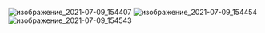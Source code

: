 ![изображение_2021-07-09_154407](https://user-images.githubusercontent.com/86739244/125079596-7ec93d80-e0cc-11eb-8125-2899b6430f1b.png)
![изображение_2021-07-09_154454](https://user-images.githubusercontent.com/86739244/125079710-9accdf00-e0cc-11eb-9e90-ffb7797e227b.png)
![изображение_2021-07-09_154543](https://user-images.githubusercontent.com/86739244/125079816-b801ad80-e0cc-11eb-949a-04d3ffac7f86.png)

